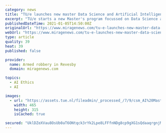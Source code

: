 ```yaml
---
category: news
title: "TU/e launches new master Data Science and Artificial Intelligence"
excerpt: "TU/e starts a new Master's program focussed on Data Science and Artificial Intelligence. The new DS&AI program has"
publishedDateTime: 2021-01-05T14:50:00Z
originalUrl: "https://www.miragenews.com/tu-e-launches-new-master-data-science-and-artificial-intelligence/"
webUrl: "https://www.miragenews.com/tu-e-launches-new-master-data-science-and-artificial-intelligence/"
type: article
quality: 39
heat: 39
published: false

provider:
  name: Armed robbery in Revesby
  domain: miragenews.com

topics:
  - AI Ethics
  - AI

images:
  - url: "https://assets.tue.nl/fileadmin/_processed_/7/9/csm_AI%20Master%20W%26I%20shutterstock_1463069348_2d0079f5f2.jpg"
    width: 465
    height: 315
    isCached: true

secured: "UklDZeXVau8OsUb0aT6ONtqck3rYk2Lpe8LFFfnNDg8cp9gXG1sQdaaqrgnjM7zJEWe/BGMH7Itd1ix9/9nedphf3i+X7bnQ0I1+lTWHGdhEYAvhRlItsBTmoDTfieRfQRi6MvBiHpSLih5ys94xM/a60vyZ0GUO3joDFbv4S67E1BfjklPErB3HzRYFFHkKaksgh9FjyuboGJf0LeT/MpPUrXERLKoqMymb5WuF9uT8s11QWfmCgvlMe3lhb5Qj6EbrSalcOV7e/r7PmkaAq6HyIhd+PWTuJCjqNDMjo4fDEeRri7+4w0wuQpjQ0Ph47af1sK6dIXK6LVPIiXkACevyGx8mMvQSQEuLhQhq4Xs=;fIQZlfNqGcZu4JWmTJmAdQ=="
---
```


